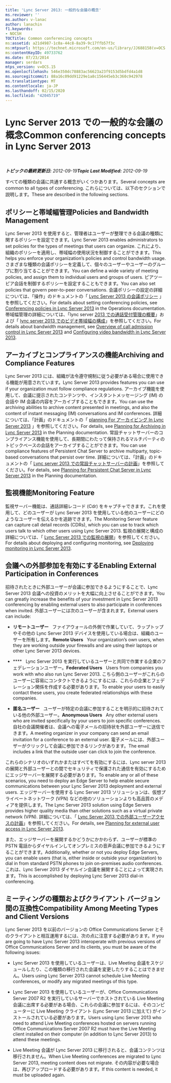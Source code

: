 ```yaml
---
title: 'Lync Server 2013: 一般的な会議の概念'
ms.reviewer: ''
ms.author: v-lanac
author: lanachin
f1.keywords:
- NOCSH
TOCTitle: Common conferencing concepts
ms:assetid: a21d4987-1c0a-44c8-8a39-9c17ffb57f3c
ms:mtpsurl: https://technet.microsoft.com/en-us/library/JJ688158(v=OCS.15)
ms:contentKeyID: 49733762
ms.date: 07/23/2014
manager: serdars
mtps_version: v=OCS.15
ms.openlocfilehash: 546e350dc78883ac56623a23f9153d5bdfd4a1d8
ms.sourcegitcommit: 88a16c09dd91229e1a8c156445eb3c360c942978
ms.translationtype: MT
ms.contentlocale: ja-JP
ms.lasthandoff: 02/15/2020
ms.locfileid: "42045719"
---
```

<div data-xmlns="http://www.w3.org/1999/xhtml">

<div class="topic" data-xmlns="http://www.w3.org/1999/xhtml" data-msxsl="urn:schemas-microsoft-com:xslt" data-cs="http://msdn.microsoft.com/">

<div data-asp="http://msdn2.microsoft.com/asp">

# <a name="common-conferencing-concepts-in-lync-server-2013"></a><span data-ttu-id="5785f-102">Lync Server 2013 での一般的な会議の概念</span><span class="sxs-lookup"><span data-stu-id="5785f-102">Common conferencing concepts in Lync Server 2013</span></span>

</div>

<div id="mainSection">

<div id="mainBody">

<span> </span>

<span data-ttu-id="5785f-103">_**トピックの最終更新日:** 2012-09-19_</span><span class="sxs-lookup"><span data-stu-id="5785f-103">_**Topic Last Modified:** 2012-09-19_</span></span>

<span data-ttu-id="5785f-104">すべての種類の会議に共通する概念がいくつかあります。</span><span class="sxs-lookup"><span data-stu-id="5785f-104">Several concepts are common to all types of conferencing.</span></span> <span data-ttu-id="5785f-105">これらについては、以下のセクションで説明します。</span><span class="sxs-lookup"><span data-stu-id="5785f-105">These are described in the following sections.</span></span>

<div>

## <a name="policies-and-bandwidth-management"></a><span data-ttu-id="5785f-106">ポリシーと帯域幅管理</span><span class="sxs-lookup"><span data-stu-id="5785f-106">Policies and Bandwidth Management</span></span>

<span data-ttu-id="5785f-107">Lync Server 2013 を使用すると、管理者はユーザーが整理できる会議の種類に関するポリシーを設定できます。</span><span class="sxs-lookup"><span data-stu-id="5785f-107">Lync Server 2013 enables administrators to set policies for the types of meetings that users can organize.</span></span> <span data-ttu-id="5785f-108">これにより、組織のポリシーを適用し、帯域幅の使用状況を制御することができます。</span><span class="sxs-lookup"><span data-stu-id="5785f-108">This helps you enforce your organization’s policies and control bandwidth usage.</span></span> <span data-ttu-id="5785f-109">さまざまな種類の会議ポリシーを定義して、個々のユーザーやユーザーのグループに割り当てることができます。</span><span class="sxs-lookup"><span data-stu-id="5785f-109">You can define a wide variety of meeting policies, and assign them to individual users and groups of users.</span></span> <span data-ttu-id="5785f-110">ピアツーピア会話を制御するポリシーを設定することもできます。</span><span class="sxs-lookup"><span data-stu-id="5785f-110">You can also set policies that govern peer-to-peer conversations.</span></span> <span data-ttu-id="5785f-111">会議ポリシーの設定の詳細については、「操作」のドキュメントの「 [Lync Server 2013 の会議ポリシー](lync-server-2013-conferencing-policies.md) 」を参照してください。</span><span class="sxs-lookup"><span data-stu-id="5785f-111">For details about setting conferencing policies, see [Conferencing policies in Lync Server 2013](lync-server-2013-conferencing-policies.md) in the Operations documentation.</span></span> <span data-ttu-id="5785f-112">帯域幅管理の詳細については、「lync server [2013 での通話受付管理の概要](lync-server-2013-overview-of-call-admission-control.md)」および「 [lync server 2013 でのビデオ帯域幅の構成](lync-server-2013-configuring-video-bandwidth.md)」を参照してください。</span><span class="sxs-lookup"><span data-stu-id="5785f-112">For details about bandwidth management, see [Overview of call admission control in Lync Server 2013](lync-server-2013-overview-of-call-admission-control.md) and [Configuring video bandwidth in Lync Server 2013](lync-server-2013-configuring-video-bandwidth.md).</span></span>

</div>

<div>

## <a name="archiving-and-compliance-features"></a><span data-ttu-id="5785f-113">アーカイブとコンプライアンスの機能</span><span class="sxs-lookup"><span data-stu-id="5785f-113">Archiving and Compliance Features</span></span>

<span data-ttu-id="5785f-114">Lync Server 2013 には、組織が法令遵守規制に従う必要がある場合に使用できる機能が用意されています。</span><span class="sxs-lookup"><span data-stu-id="5785f-114">Lync Server 2013 provides features you can use if your organization must follow compliance regulations.</span></span> <span data-ttu-id="5785f-115">アーカイブ機能を使用して、会議に提示されたコンテンツや、インスタントメッセージング (IM) の会話や IM 会議の内容をアーカイブすることもできます。</span><span class="sxs-lookup"><span data-stu-id="5785f-115">You can use the archiving abilities to archive content presented in meetings, and also the content of instant messaging (IM) conversations and IM conferences.</span></span> <span data-ttu-id="5785f-116">詳細については、「計画」のドキュメントの「 [planning For アーカイビング In Lync Server 2013](lync-server-2013-planning-for-archiving.md) 」を参照してください。</span><span class="sxs-lookup"><span data-stu-id="5785f-116">For details, see [Planning for Archiving in Lync Server 2013](lync-server-2013-planning-for-archiving.md) in the Planning documentation.</span></span> <span data-ttu-id="5785f-117">常設チャットサーバーのコンプライアンス機能を使用して、長期間にわたって保持されるマルチパーティのトピックベースの会話をアーカイブすることができます。</span><span class="sxs-lookup"><span data-stu-id="5785f-117">You can use compliance features of Persistent Chat Server to archive multiparty, topic-based conversations that persist over time.</span></span> <span data-ttu-id="5785f-118">詳細については、「計画」のドキュメントの「 [Lync server 2013 での常設チャットサーバーの計画](lync-server-2013-planning-for-persistent-chat-server.md)」を参照してください。</span><span class="sxs-lookup"><span data-stu-id="5785f-118">For details, see [Planning for Persistent Chat Server in Lync Server 2013](lync-server-2013-planning-for-persistent-chat-server.md) in the Planning documentation.</span></span>

</div>

<div>

## <a name="monitoring-feature"></a><span data-ttu-id="5785f-119">監視機能</span><span class="sxs-lookup"><span data-stu-id="5785f-119">Monitoring Feature</span></span>

<span data-ttu-id="5785f-120">監視サーバー機能は、通話詳細レコード (Cdr) をキャプチャできます。これを使用して、どのユーザーが Lync Server 2013 を使用している他のユーザーにどのようなユーザーを伝えるかを追跡できます。</span><span class="sxs-lookup"><span data-stu-id="5785f-120">The Monitoring Server feature can capture call detail records (CDRs), which you can use to track which users talk to which other users using Lync Server 2013.</span></span> <span data-ttu-id="5785f-121">監視の展開と構成の詳細については、「 [Lync Server 2013 での監視の展開](lync-server-2013-deploying-monitoring.md)」を参照してください。</span><span class="sxs-lookup"><span data-stu-id="5785f-121">For details about deploying and configuring monitoring, see [Deploying monitoring in Lync Server 2013](lync-server-2013-deploying-monitoring.md).</span></span>

</div>

<div>

## <a name="enabling-external-participation-in-conferences"></a><span data-ttu-id="5785f-122">会議への外部参加を有効にする</span><span class="sxs-lookup"><span data-stu-id="5785f-122">Enabling External Participation in Conferences</span></span>

<span data-ttu-id="5785f-123">招待されたときに外部ユーザーが会議に参加できるようにすることで、Lync Server 2013 会議への投資のメリットを大幅に向上させることができます。</span><span class="sxs-lookup"><span data-stu-id="5785f-123">You can greatly increase the benefits of your investment in Lync Server 2013 conferencing by enabling external users to also participate in conferences when invited.</span></span> <span data-ttu-id="5785f-124">外部ユーザーには次のユーザーが含まれます。</span><span class="sxs-lookup"><span data-stu-id="5785f-124">External users can include:</span></span>

  - <span data-ttu-id="5785f-125">**リモートユーザー**   ファイアウォールの外側で作業していて、ラップトップやその他の Lync Server 2013 デバイスを使用している場合は、組織のユーザーを所有します。</span><span class="sxs-lookup"><span data-stu-id="5785f-125">**Remote Users**   Your organization’s own users, when they are working outside your firewalls and are using their laptops or other Lync Server 2013 devices.</span></span>

  - <span data-ttu-id="5785f-126">\*\*\*\*   Lync Server 2013 を実行しているユーザーと共同で作業する企業のフェデレーションユーザー。</span><span class="sxs-lookup"><span data-stu-id="5785f-126">**Federated Users**   Users from companies you work with who also run Lync Server 2013.</span></span> <span data-ttu-id="5785f-127">こちら側のユーザーがこれらのユーザーに容易にコンタクトできるようにするには、これらの企業とフェデレーション関係を作成する必要があります。</span><span class="sxs-lookup"><span data-stu-id="5785f-127">To enable your users to easily contact these users, you create federated relationships with these companies.</span></span>

  - <span data-ttu-id="5785f-128">**匿名ユーザー**   ユーザーが特定の会議に参加することを明示的に招待されている他の外部ユーザー。</span><span class="sxs-lookup"><span data-stu-id="5785f-128">**Anonymous Users**   Any other external users who are invited specifically by your users to join specific conferences.</span></span> <span data-ttu-id="5785f-129">自社の会議開催者は、会議への電子メールの招待状を外部ユーザーに送信できます。</span><span class="sxs-lookup"><span data-stu-id="5785f-129">A meeting organizer in your company can send an email invitation for a conference to an external user.</span></span> <span data-ttu-id="5785f-130">電子メールには、外部ユーザーがクリックして会議に参加できるリンクがあります。</span><span class="sxs-lookup"><span data-stu-id="5785f-130">The email includes a link that the outside user can click to join the conference.</span></span>

<span data-ttu-id="5785f-131">これらのシナリオのいずれかまたはすべてを有効にするには、Lync server 2013 の展開と外部ユーザーとの間でセキュリティで保護された通信を有効にするためにエッジサーバーを展開する必要があります。</span><span class="sxs-lookup"><span data-stu-id="5785f-131">To enable any or all of these scenarios, you need to deploy an Edge Server to help enable secure communications between your Lync Server 2013 deployment and external users.</span></span> <span data-ttu-id="5785f-132">エッジサーバーを使用する Lync Server 2013 ソリューションは、仮想プライベートネットワーク (VPN) などの他のソリューションよりも高品質のメディアを提供します。</span><span class="sxs-lookup"><span data-stu-id="5785f-132">The Lync Server 2013 solution using Edge Servers provides higher quality media than other solutions such as a virtual private network (VPN).</span></span> <span data-ttu-id="5785f-133">詳細については、「 [Lync Server 2013 での外部ユーザーアクセスの計画](lync-server-2013-planning-for-external-user-access.md)」を参照してください。</span><span class="sxs-lookup"><span data-stu-id="5785f-133">For details, see [Planning for external user access in Lync Server 2013](lync-server-2013-planning-for-external-user-access.md).</span></span>

<span data-ttu-id="5785f-134">また、エッジサーバーを展開するかどうかにかかわらず、ユーザーが標準の PSTN 電話からダイヤルインしてオンプレミスの音声会議に参加できるようにすることができます。</span><span class="sxs-lookup"><span data-stu-id="5785f-134">Additionally, whether or not you deploy Edge Servers, you can enable users (that is, either inside or outside your organization) to dial in from standard PSTN phones to join on-premises audio conferences.</span></span> <span data-ttu-id="5785f-135">これは、Lync Server 2013 ダイヤルイン会議を展開することによって実現されます。</span><span class="sxs-lookup"><span data-stu-id="5785f-135">This is accomplished by deploying Lync Server 2013 dial-in conferencing.</span></span>

</div>

<div>

## <a name="compatibility-among-meeting-types-and-client-versions"></a><span data-ttu-id="5785f-136">ミーティングの種類およびクライアント バージョン間の互換性</span><span class="sxs-lookup"><span data-stu-id="5785f-136">Compatibility Among Meeting Types and Client Versions</span></span>

<span data-ttu-id="5785f-137">Lync Server 2013 を以前のバージョンの Office Communications Server とそのクライアントと相互運用するには、次の点に注意する必要があります。</span><span class="sxs-lookup"><span data-stu-id="5785f-137">If you are going to have Lync Server 2013 interoperate with previous versions of Office Communications Server and its clients, you must be aware of the following issues:</span></span>

  - <span data-ttu-id="5785f-138">Lync Server 2013 を使用しているユーザーは、Live Meeting 会議をスケジュールしたり、この種類の移行された会議を変更したりすることはできません。</span><span class="sxs-lookup"><span data-stu-id="5785f-138">Users using Lync Server 2013 cannot schedule Live Meeting conferences, or modify any migrated meetings of this type.</span></span>

  - <span data-ttu-id="5785f-139">Lync Server 2013 を使用しているユーザーが、Office Communications Server 2007 R2 を実行しているサーバーでホストされている Live Meeting 会議に出席する必要がある場合、これらの会議に参加するには、そのコンピューターに Live Meeting クライアント (Lync Server 2013 に加えて) がインストールされている必要があります。</span><span class="sxs-lookup"><span data-stu-id="5785f-139">Users using Lync Server 2013 who need to attend Live Meeting conferences hosted on servers running Office Communications Server 2007 R2 must have the Live Meeting client installed on their computer (in addition to Lync Server 2013) to attend these meetings.</span></span>

  - <span data-ttu-id="5785f-140">Live Meeting 会議が Lync Server 2013 に移行されると、会議コンテンツは移行されません。</span><span class="sxs-lookup"><span data-stu-id="5785f-140">When Live Meeting conferences are migrated to Lync Server 2013, meeting content does not migrate.</span></span> <span data-ttu-id="5785f-141">その内容が必要な場合は、再びアップロードする必要があります。</span><span class="sxs-lookup"><span data-stu-id="5785f-141">If this content is needed, it must be uploaded again.</span></span>

</div>

</div>

<span> </span>

</div>

</div>

</div>

